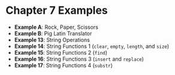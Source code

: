 # Chapter 7 Examples
- **Example A**: Rock, Paper, Scissors 
- **Example B**: Pig Latin Translator 
- **Example 13**: String Operations
- **Example 14**: String Functions 1 (`clear`, `empty`, `length`, and `size`)
- **Example 15**: String Functions 2 (`find`)
- **Example 16**: String Functions 3 (`insert` and `replace`)
- **Example 17**: String Functions 4 (`substr`)